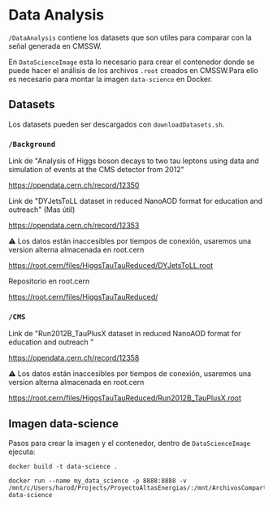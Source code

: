 # Data Analysis

`/DataAnalysis` contiene los datasets que son utiles para comparar con la señal generada en CMSSW. 

En `DataScienceImage` esta lo necesario para crear el contenedor donde se puede hacer el análisis de los archivos `.root` creados en CMSSW.Para ello es necesario para montar la imagen `data-science` en Docker.

## Datasets

Los datasets pueden ser descargados con `downloadDatasets.sh`.

### `/Background`

Link de "Analysis of Higgs boson decays to two tau leptons using data and simulation of events at the CMS detector from 2012"

https://opendata.cern.ch/record/12350

Link de "DYJetsToLL dataset in reduced NanoAOD format for education and outreach" (Mas útil)

https://opendata.cern.ch/record/12353

⚠️ Los datos están inaccesibles por tiempos de conexión, usaremos una version alterna almacenada en root.cern

https://root.cern/files/HiggsTauTauReduced/DYJetsToLL.root

Repositorio en root.cern

https://root.cern/files/HiggsTauTauReduced/

### `/CMS`

Link de "Run2012B_TauPlusX dataset in reduced NanoAOD format for education and outreach
"

https://opendata.cern.ch/record/12358

⚠️ Los datos están inaccesibles por tiempos de conexión, usaremos una version alterna almacenada en root.cern

https://root.cern/files/HiggsTauTauReduced/Run2012B_TauPlusX.root

## Imagen data-science

Pasos para crear la imagen y el contenedor, dentro de `DataScienceImage` ejecuta:

```
docker build -t data-science .

docker run --name my_data_science -p 8888:8888 -v /mnt/c/Users/harod/Projects/ProyectoAltasEnergias/:/mnt/ArchivosCompartidos data-science
```